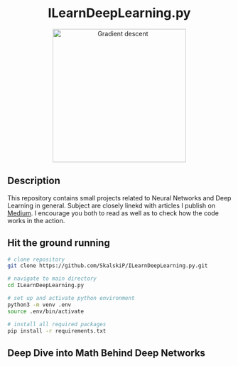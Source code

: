 <h1 align="center">ILearnDeepLearning.py</h1>

<p align="center"> 
    <img height="300" src="./01_mathematics_of_nn/final_visualisations/gradient_descent.gif" alt="Gradient descent">
</p>

## Description

This repository contains small projects related to Neural Networks and Deep Learning in general. Subject are closely linekd with articles I publish on [Medium][1]. I encourage you both to read as well as to check how the code works in the action.

## Hit the ground running

``` bash
# clone repository
git clone https://github.com/SkalskiP/ILearnDeepLearning.py.git

# navigate to main directory
cd ILearnDeepLearning.py

# set up and activate python environment
python3 -m venv .env
source .env/bin/activate

# install all required packages
pip install -r requirements.txt
```

## Deep Dive into Math Behind Deep Networks



[1]: https://medium.com/@piotr.skalski92
